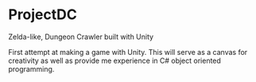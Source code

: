 # ProjectDC
Zelda-like, Dungeon Crawler built with Unity

First attempt at making a game with Unity.
This will serve as a canvas for creativity as well as provide me experience in C# object oriented programming.
